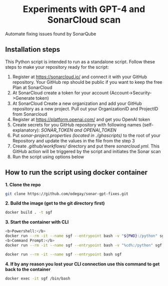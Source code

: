<div align="center">
  <h1>Experiments with GPT-4 and SonarCloud scan</h1>
</div>
<div>
  Automate fixing issues found by SonarQube
</div>

## Installation steps
This Python script is intended to run as a standalone script.
Follow these steps to make your repository ready for the script:<br>
1. Register at https://sonarcloud.io/ and connect it with your GitHub repository. Your GitHub rep should be public if you want to keep the free Plan at SonarCloud<br>
2. At SonarCloud create a token for your account (Account->Security->Generate token)<br>
3. At SonarCloud Create a new organization and add your GitHub repository as a new project. Pull out your OrganizationID and ProjectID from Sonarcloud<br>
4. Register at https://platform.openai.com/ and get you OpenAI token<br>
5. Create secrets for you GitHub repository with following names (self-explanatory): <i>SONAR_TOKEN</i> <i>and OPENAI_TOKEN</i><br>
6. Put <i>sonar-project.properties (located in ./ghascripts)</i> to the root of your Repository and update the values in the file from the step 3<br>
5. Create <i>.github/workflows/</i> directory and put there <i>sonarcloud.yml</i>. This GitHub action will be triggered by the script and initiates the Sonar scan<br>
6. Run the script using options below<br>

## How to run the script using docker container
<b>1. Clone the repo </b>
```sh
git clone https://github.com/odegay/sonar-gpt-fixes.git
```
<b>2. Build the image (get to the git directory first) </b>
```sh
docker build . -t sgf
```
<b>3. Start the container with CLI </b>
```sh
<b>Powershell:</b>
docker run --rm -it --name sgf --entrypoint bash -v "${PWD}:/python" sgf
<b>Command Prompt:</b>
docker run --rm -it --name sgf --entrypoint bash -v "%cd%:/python" sgf

docker run --rm -it --name sgf --entrypoint bash sgf
```
<b>4. If by any reason you lost your CLI connection use this command to get back to the container</b>
```sh
docker exec -it sgf /bin/bash
```